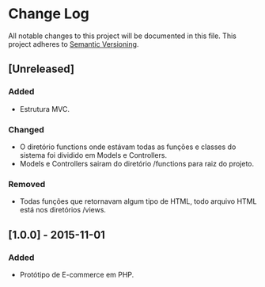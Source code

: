 # Change Log
All notable changes to this project will be documented in this file.
This project adheres to [Semantic Versioning](http://semver.org/).

## [Unreleased]

### Added
- Estrutura MVC.

### Changed
- O diretório functions onde estávam todas as funções e classes do sistema foi dividido em Models e Controllers.
- Models e Controllers sairam do diretório /functions para raiz do projeto.

### Removed
- Todas funções que retornavam algum tipo de HTML, todo arquivo HTML está nos diretórios /views.

## [1.0.0] - 2015-11-01
### Added
- Protótipo de E-commerce em PHP.
